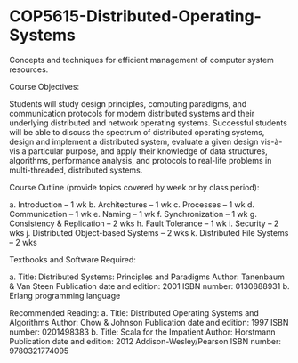 # COP5615-Distributed-Operating-Systems
Concepts and techniques for efficient management of computer system resources.


Course Objectives:

Students will study design principles, computing paradigms, and communication protocols for modern distributed systems and their underlying distributed and network operating systems. 
Successful students will be able to discuss the spectrum of distributed operating systems, design and implement a distributed system, evaluate a given design vis-à-vis a particular purpose, and apply their knowledge of data structures, algorithms, performance analysis, and protocols to real-life problems in multi-threaded, distributed systems.  


Course Outline (provide topics covered by week or by class period):

a.	Introduction – 1 wk
b.	Architectures – 1 wk
c.	Processes – 1 wk
d.	Communication – 1 wk
e.	Naming – 1 wk 
f.	Synchronization – 1 wk
g.	Consistency & Replication – 2 wks
h.	Fault Tolerance – 1 wk
i.	Security – 2 wks
j.	Distributed Object-based Systems – 2 wks
k.	Distributed File Systems – 2 wks


Textbooks and Software Required:

a.	Title: Distributed Systems: Principles and Paradigms
 	Author: Tanenbaum & Van Steen
Publication date and edition: 2001 
ISBN number: 0130888931
b.	Erlang programming language

Recommended Reading:
a.	Title: Distributed Operating Systems and Algorithms
Author: Chow & Johnson
Publication date and edition: 1997
ISBN number: 0201498383
b.	Title: Scala for the Impatient
Author: Horstmann
Publication date and edition: 2012 Addison-Wesley/Pearson
ISBN number: 9780321774095

